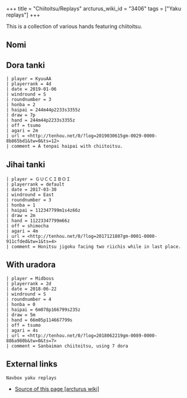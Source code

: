 +++
title = "Chiitoitsu/Replays"
arcturus_wiki_id = "3406"
tags = ["Yaku replays"]
+++

This is a collection of various hands featuring chiitoitsu.

## Nomi

## Dora tanki

```Replay/Tenhou.net|
| player = KyuuAA
| playerrank = 4d
| date = 2019-01-06
| windround = S
| roundnumber = 3
| honba = 2
| haipai = 244m44p2233s3355z
| draw = 7p
| hand = 244m44p2233s3355z
| off = tsumo
| agari = 2m
| url = <http://tenhou.net/0/?log=2019030615gm-0029-0000-8b865bd1&tw=0&ts=12>
| comment = A tenpai haipai with chiitoitsu.
```

## Jihai tanki

```Replay/Tenhou.net|
| player = ＧＵＣＣＩＢＯＩ
| playerrank = default
| date = 2017-03-30
| windround = East
| roundnumber = 3
| honba = 1
| haipai = 112347799m1s4z66z
| draw = 2m
| hand = 11223347799m66z
| off = shimocha
| agari = 4m
| url = <http://tenhou.net/0/?log=2017121807gm-0001-0000-911cfded&tw=1&ts=4>
| comment = Honitsu jigoku facing two riichis while in last place.
```

## With uradora

```Replay/Tenhou.net|
| player = Midboss
| playerrank = 2d
| date = 2018-06-22
| windround = S
| roundnumber = 4
| honba = 0
| haipai = 6m078p166799s235z
| draw = 5m
| hand = 66m05p114667799s
| off = tsumo
| agari = 4s
| url = <http://tenhou.net/0/?log=2018062219gm-0089-0000-886a980b&tw=0&ts=7>
| comment = Sanbaiman chiitoitsu, using 7 dora
```

## External links

```Navbox yaku replays```
- [Source of this page [arcturus wiki]](http://arcturus.su/wiki/Chiitoitsu/Replays)